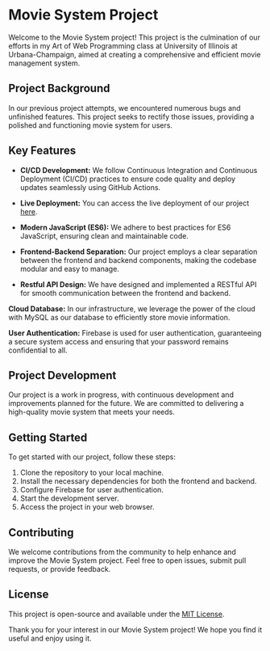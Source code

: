# Movie System Project

Welcome to the Movie System project! This project is the culmination of our efforts in my Art of Web Programming class at University of Illinois at Urbana-Champaign, aimed at creating a comprehensive and efficient movie management system.

## Project Background

In our previous project attempts, we encountered numerous bugs and unfinished features. This project seeks to rectify those issues, providing a polished and functioning movie system for users.

## Key Features

- **CI/CD Development:** We follow Continuous Integration and Continuous Deployment (CI/CD) practices to ensure code quality and deploy updates seamlessly using GitHub Actions.

- **Live Deployment:** You can access the live deployment of our project [here](http://149.248.8.180:3001/home/).

- **Modern JavaScript (ES6):** We adhere to best practices for ES6 JavaScript, ensuring clean and maintainable code.

- **Frontend-Backend Separation:** Our project employs a clear separation between the frontend and backend components, making the codebase modular and easy to manage.

- **Restful API Design:** We have designed and implemented a RESTful API for smooth communication between the frontend and backend.

**Cloud Database:** In our infrastructure, we leverage the power of the cloud with MySQL as our database to efficiently store movie information.

**User Authentication:** Firebase is used for user authentication, guaranteeing a secure system access and ensuring that your password remains confidential to all.

## Project Development

Our project is a work in progress, with continuous development and improvements planned for the future. We are committed to delivering a high-quality movie system that meets your needs.

## Getting Started

To get started with our project, follow these steps:

1. Clone the repository to your local machine.
2. Install the necessary dependencies for both the frontend and backend.
3. Configure Firebase for user authentication.
4. Start the development server.
5. Access the project in your web browser.

## Contributing

We welcome contributions from the community to help enhance and improve the Movie System project. Feel free to open issues, submit pull requests, or provide feedback.

## License

This project is open-source and available under the [MIT License](LICENSE).

Thank you for your interest in our Movie System project! We hope you find it useful and enjoy using it.
